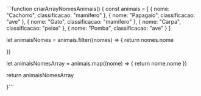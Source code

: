 ´´´function criarArrayNomesAnimais() {
    const animais = [
      { nome: "Cachorro", classificacao: "mamífero" },
      { nome: "Papagaio", classificacao: "ave" },
      { nome: "Gato", classificacao: "mamífero" },
      { nome: "Carpa", classificacao: "peixe" },
      { nome: "Pomba", classificacao: "ave" }
    ]

 let animaisNomes = animais.filter((nomes) => {
     return nomes.nome

})

let animaisNomesArray = animais.map((nome) => {
  return nome.nome
})

return animaisNomesArray


}´´´